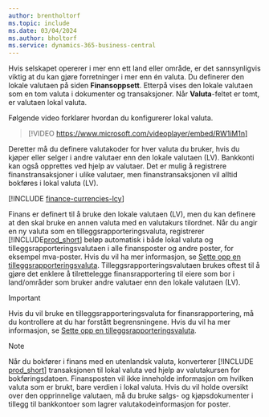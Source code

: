 ```yaml
---
author: brentholtorf
ms.topic: include
ms.date: 03/04/2024
ms.author: bholtorf
ms.service: dynamics-365-business-central
---
```

Hvis selskapet opererer i mer enn ett land eller område, er det sannsynligvis viktig at du kan gjøre forretninger i mer enn én valuta. Du definerer den lokale valutaen på siden **Finansoppsett**. Etterpå vises den lokale valutaen som en tom valuta i dokumenter og transaksjoner. Når **Valuta**-feltet er tomt, er valutaen lokal valuta.

Følgende video forklarer hvordan du konfigurerer lokal valuta.

> [!VIDEO https://www.microsoft.com/videoplayer/embed/RW1iM1n]

Deretter må du definere valutakoder for hver valuta du bruker, hvis du kjøper eller selger i andre valutaer enn den lokale valutaen (LV). Bankkonti kan også opprettes ved hjelp av valutaer. Det er mulig å registrere finanstransaksjoner i ulike valutaer, men finanstransaksjonen vil alltid bokføres i lokal valuta (LV).

[!INCLUDE [finance-currencies-lcy](finance-currencies-lcy-note.md)]

Finans er definert til å bruke den lokale valutaen (LV), men du kan definere at den skal bruke en annen valuta med en valutakurs tilordnet. Når du angir en ny valuta som en tilleggsrapporteringsvaluta, registrerer [!INCLUDE[prod_short](prod_short.md)] beløp automatisk i både lokal valuta og tilleggsrapporteringsvalutaen i alle finansposter og andre poster, for eksempel mva-poster. Hvis du vil ha mer informasjon, se [Sette opp en tilleggsrapporteringsvaluta](../finance-how-setup-additional-currencies.md). Tilleggsrapporteringsvalutaen brukes oftest til å gjøre det enklere å tilrettelegge finansrapportering til eiere som bor i land/områder som bruker andre valutaer enn den lokale valutaen (LV).  

> [!IMPORTANT]
> Hvis du vil bruke en tilleggsrapporteringsvaluta for finansrapportering, må du kontrollere at du har forstått begrensningene. Hvis du vil ha mer informasjon, se [Sette opp en tilleggsrapporteringsvaluta](../finance-how-setup-additional-currencies.md).

> [!NOTE]  
> Når du bokfører i finans med en utenlandsk valuta, konverterer [!INCLUDE [prod_short](prod_short.md)] transaksjonen til lokal valuta ved hjelp av valutakursen for bokføringsdatoen. Finansposten vil ikke inneholde informasjon om hvilken valuta som er brukt, bare verdien i lokal valuta. Hvis du vil holde oversikt over den opprinnelige valutaen, må du bruke salgs- og kjøpsdokumenter i tillegg til bankkontoer som lagrer valutakodeinformasjon for poster.

